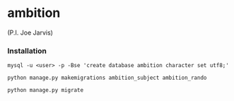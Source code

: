 # ambition
(P.I. Joe Jarvis)


### Installation

    mysql -u <user> -p -Bse 'create database ambition character set utf8;'

    python manage.py makemigrations ambition_subject ambition_rando

    python manage.py migrate

 